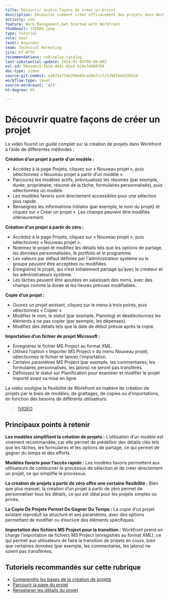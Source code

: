 ```yaml
---
title: Découvrir quatre façons de créer un projet
description: Découvrez comment créer efficacement des projets dans Workfront à l’aide de modèles, en commençant par zéro, en copiant des projets existants ou en important des fichiers de projet Microsoft, le tout adapté aux divers besoins de l’utilisateur.
activity: use
feature: Work Management,Get Started with Workfront
thumbnail: 335084.jpeg
type: Tutorial
role: User
level: Beginner
team: Technical Marketing
jira: KT-8770
recommendations: noDisplay,catalog
last-substantial-update: 2024-03-05T00:00:00Z
exl-id: 98eaadc5-1b1d-4641-83a5-818e7dd60769
doc-type: video
source-git-commit: e2875475de268e69ca59e7cc7253987bdd195b1d
workflow-type: tm+mt
source-wordcount: '472'
ht-degree: 6%

---
```


# Découvrir quatre façons de créer un projet

La vidéo fournit un guide complet sur la création de projets dans Workfront à l’aide de différentes méthodes :

**Création d’un projet à partir d’un modèle :**

* Accédez à la page Projets, cliquez sur « Nouveau projet », puis sélectionnez « Nouveau projet à partir d’un modèle ». &#x200B;
* Parcourez les modèles actifs, prévisualisez les résumés (par exemple, durée, propriétaire, résumé de la tâche, formulaires personnalisés), puis sélectionnez un modèle. &#x200B;
* Les modèles favoris sont directement accessibles pour une sélection plus rapide. &#x200B;
* Renseignez les informations initiales (par exemple, le nom du projet) et cliquez sur « Créer un projet » &#x200B; Les champs peuvent être modifiés ultérieurement. &#x200B;

**Création d’un projet à partir de zéro :**

* Accédez à la page Projets, cliquez sur « Nouveau projet », puis sélectionnez « Nouveau projet ». &#x200B;
* Nommez le projet et modifiez les détails tels que les options de partage, les données personnalisées, le portfolio et le programme. &#x200B;
* Les valeurs par défaut définies par l&#39;administrateur système ou le groupe peuvent être acceptées ou modifiées. &#x200B;
* Enregistrez le projet, qui n’est initialement partagé qu’avec le créateur et les administrateurs système. &#x200B;
* Les tâches peuvent être ajoutées en saisissant des noms, avec des champs comme la durée et les heures prévues modifiables. &#x200B;

**Copie d’un projet :**

* Ouvrez un projet existant, cliquez sur le menu à trois points, puis sélectionnez « Copier » &#x200B;
* Modifiez le nom, le statut (par exemple, Planning) et désélectionnez les éléments à ne pas copier (par exemple, les dépenses). &#x200B;
* Modifiez des détails tels que la date de début prévue après la copie. &#x200B;

**Importation d’un fichier de projet Microsoft :**

* Enregistrez le fichier MS Project au format XML. &#x200B;
* Utilisez l’option « Importer MS Project » du menu Nouveau projet, sélectionnez le fichier et lancez l’importation. &#x200B;
* Certains paramètres MS Project (par exemple, les commentaires, les formulaires personnalisés, les jalons) ne seront pas transférés. &#x200B;
* Définissez le statut sur Planification pour examiner et modifier le projet importé avant sa mise en ligne. &#x200B;


La vidéo souligne la flexibilité de Workfront en matière de création de projets par le biais de modèles, de grattages, de copies ou d’importations, en fonction des besoins de différents utilisateurs. &#x200B;

>[!VIDEO](https://video.tv.adobe.com/v/335084/?quality=12&learn=on&enablevpops)

## Principaux points à retenir


**Les modèles simplifient la création de projets :**
L’utilisation d’un modèle est vivement recommandée, car elle permet de prédéfinir des détails clés tels que les tâches, les formulaires et les options de partage, ce qui permet de gagner du temps et des efforts. &#x200B;

**Modèles favoris pour l’accès rapide :**
Les modèles favoris permettent aux utilisateurs de contourner le processus de sélection et de créer directement un projet, ce qui simplifie le processus. &#x200B;

**La création de projets à partir de zéro offre une certaine flexibilité :**
Bien que plus manuel, la création d’un projet à partir de zéro permet de personnaliser tous les détails, ce qui est idéal pour les projets simples ou privés. &#x200B;

**La Copie De Projets Permet De Gagner Du Temps :**
La copie d’un projet existant reproduit sa structure et ses paramètres, avec des options permettant de modifier ou d’exclure des éléments spécifiques. &#x200B;

**Importation des fichiers MS Project pour la transition :**
Workfront prend en charge l’importation de fichiers MS Project (enregistrés au format XML), ce qui permet aux utilisateurs de faire la transition de projets en cours, bien que certaines données (par exemple, les commentaires, les jalons) ne soient pas transférées. &#x200B;



## Tutoriels recommandés sur cette rubrique

* [Comprendre les bases de la création de projets](/help/manage-work/projects/understand-basic-project-creation.md)
* [Parcourir la page du projet](/help/manage-work/projects/navigate-the-project-page.md)
* [Renseigner les détails du projet](/help/manage-work/projects/fill-in-the-project-details.md)

